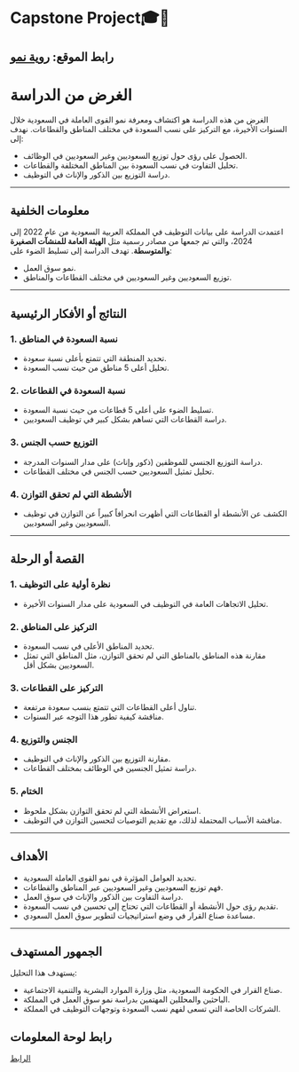 # Capstone Project🎓🥳


## **رابط الموقع:** [روية نمو](https://growth-vision.onrender.com)

# الغرض من الدراسة  
الغرض من هذه الدراسة هو اكتشاف ومعرفة نمو القوى العاملة في السعودية خلال السنوات الأخيرة، مع التركيز على نسب السعودة في مختلف المناطق والقطاعات. نهدف إلى:  
- الحصول على رؤى حول توزيع السعوديين وغير السعوديين في الوظائف.  
- تحليل التفاوت في نسب السعودة بين المناطق المختلفة والقطاعات.  
- دراسة التوزيع بين الذكور والإناث في التوظيف.

---

## معلومات الخلفية  
اعتمدت الدراسة على بيانات التوظيف في المملكة العربية السعودية من عام 2022 إلى 2024، والتي تم جمعها من مصادر رسمية مثل **الهيئة العامة للمنشآت الصغيرة والمتوسطة**. تهدف الدراسة إلى تسليط الضوء على:  
- نمو سوق العمل.  
- توزيع السعوديين وغير السعوديين في مختلف القطاعات والمناطق.

---

## النتائج أو الأفكار الرئيسية  

### 1. نسبة السعودة في المناطق  
- تحديد المنطقة التي تتمتع بأعلى نسبة سعودة.  
- تحليل أعلى 5 مناطق من حيث نسب السعودة.

### 2. نسبة السعودة في القطاعات  
- تسليط الضوء على أعلى 5 قطاعات من حيث نسبة السعودة.  
- دراسة القطاعات التي تساهم بشكل كبير في توظيف السعوديين.

### 3. التوزيع حسب الجنس  
- دراسة التوزيع الجنسي للموظفين (ذكور وإناث) على مدار السنوات المدرجة.  
- تحليل تمثيل السعوديين حسب الجنس في مختلف القطاعات.

### 4. الأنشطة التي لم تحقق التوازن  
- الكشف عن الأنشطة أو القطاعات التي أظهرت انحرافاً كبيراً عن التوازن في توظيف السعوديين وغير السعوديين.

---

## القصة أو الرحلة  

### 1. نظرة أولية على التوظيف  
- تحليل الاتجاهات العامة في التوظيف في السعودية على مدار السنوات الأخيرة.  

### 2. التركيز على المناطق  
- تحديد المناطق الأعلى في نسب السعودة.  
- مقارنة هذه المناطق بالمناطق التي لم تحقق التوازن، مثل المناطق التي تمثل السعوديين بشكل أقل.  

### 3. التركيز على القطاعات  
- تناول أعلى القطاعات التي تتمتع بنسب سعودة مرتفعة.  
- مناقشة كيفية تطور هذا التوجه عبر السنوات.  

### 4. الجنس والتوزيع  
- مقارنة التوزيع بين الذكور والإناث في التوظيف.  
- دراسة تمثيل الجنسين في الوظائف بمختلف القطاعات.  

### 5. الختام  
- استعراض الأنشطة التي لم تحقق التوازن بشكل ملحوظ.  
- مناقشة الأسباب المحتملة لذلك، مع تقديم التوصيات لتحسين التوازن في التوظيف.

---

## الأهداف  
- تحديد العوامل المؤثرة في نمو القوى العاملة السعودية.  
- فهم توزيع السعوديين وغير السعوديين عبر المناطق والقطاعات.  
- دراسة التفاوت بين الذكور والإناث في سوق العمل.  
- تقديم رؤى حول الأنشطة أو القطاعات التي تحتاج إلى تحسين في نسب السعودة.  
- مساعدة صناع القرار في وضع استراتيجيات لتطوير سوق العمل السعودي.

---

## الجمهور المستهدف  
يستهدف هذا التحليل:  
- صناع القرار في الحكومة السعودية، مثل وزارة الموارد البشرية والتنمية الاجتماعية.  
- الباحثين والمحللين المهتمين بدراسة نمو سوق العمل في المملكة.  
- الشركات الخاصة التي تسعى لفهم نسب السعودة وتوجهات التوظيف في المملكة.

## رابط لوحة المعلومات
[الرابط](https://capstone-project-1-srwb.onrender.com)
